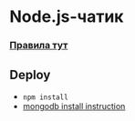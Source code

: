 # Node.js-чатик
### [Правила тут](https://github.com/IT-62/Rules)

## Deploy

* ```npm install```
* [mongodb install instruction](https://metanit.com/nosql/mongodb/1.2.php)